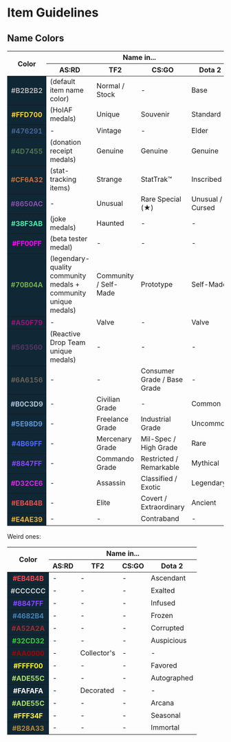 # Item Guidelines

## Name Colors

<table>
<thead>
<tr>
<th rowspan="2">Color</th>
<th colspan="4">Name in...</th>
</tr>
<tr>
<th>AS:RD</th>
<th>TF2</th>
<th>CS:GO</th>
<th>Dota 2</th>
</tr>
</thead>
<tbody>
<tr>
<th style="background-color: #102735; color: #b2b2b2">#B2B2B2</th>
<td>(default item name color)</td>
<td>Normal / Stock</td>
<td>-</td>
<td>Base</td>
</tr>
<tr>
<th style="background-color: #102735; color: #ffd700">#FFD700</th>
<td>(HoIAF medals)</td>
<td>Unique</td>
<td>Souvenir</td>
<td>Standard</td>
</tr>
<tr>
<th style="background-color: #102735; color: #476291">#476291</th>
<td>-</td>
<td>Vintage</td>
<td>-</td>
<td>Elder</td>
</tr>
<tr>
<th style="background-color: #102735; color: #4d7455">#4D7455</th>
<td>(donation receipt medals)</td>
<td>Genuine</td>
<td>Genuine</td>
<td>Genuine</td>
</tr>
<tr>
<th style="background-color: #102735; color: #cf6a32">#CF6A32</th>
<td>(stat-tracking items)</td>
<td>Strange</td>
<td>StatTrak™</td>
<td>Inscribed</td>
</tr>
<tr>
<th style="background-color: #102735; color: #8650ac">#8650AC</th>
<td>-</td>
<td>Unusual</td>
<td>Rare Special (★)</td>
<td>Unusual / Cursed</td>
</tr>
<tr>
<th style="background-color: #102735; color: #38f3ab">#38F3AB</th>
<td>(joke medals)</td>
<td>Haunted</td>
<td>-</td>
<td>-</td>
</tr>
<tr>
<th style="background-color: #102735; color: #ff00ff">#FF00FF</th>
<td>(beta tester medal)</td>
<td>-</td>
<td>-</td>
<td>-</td>
</tr>
<tr>
<th style="background-color: #102735; color: #70b04a">#70B04A</th>
<td>(legendary-quality community medals + community unique medals)</td>
<td>Community / Self-Made</td>
<td>Prototype</td>
<td>Self-Made</td>
</tr>
<tr>
<th style="background-color: #102735; color: #a50f79">#A50F79</th>
<td>-</td>
<td>Valve</td>
<td>-</td>
<td>Valve</td>
</tr>
<tr>
<th style="background-color: #102735; color: #563560">#563560</th>
<td>(Reactive Drop Team unique medals)</td>
<td>-</td>
<td>-</td>
<td>-</td>
</tr>
<tr>
<th style="background-color: #102735; color: #6a6156">#6A6156</th>
<td>-</td>
<td>-</td>
<td>Consumer Grade / Base Grade</td>
<td>-</td>
</tr>
<tr>
<th style="background-color: #102735; color: #b0c3d9">#B0C3D9</th>
<td>-</td>
<td>Civilian Grade</td>
<td>-</td>
<td>Common</td>
</tr>
<tr>
<th style="background-color: #102735; color: #5e98d9">#5E98D9</th>
<td>-</td>
<td>Freelance Grade</td>
<td>Industrial Grade</td>
<td>Uncommon</td>
</tr>
<tr>
<th style="background-color: #102735; color: #4b69ff">#4B69FF</th>
<td>-</td>
<td>Mercenary Grade</td>
<td>Mil-Spec / High Grade</td>
<td>Rare</td>
</tr>
<tr>
<th style="background-color: #102735; color: #8847ff">#8847FF</th>
<td>-</td>
<td>Commando Grade</td>
<td>Restricted / Remarkable</td>
<td>Mythical</td>
</tr>
<tr>
<th style="background-color: #102735; color: #d32ce6">#D32CE6</th>
<td>-</td>
<td>Assassin</td>
<td>Classified / Exotic</td>
<td>Legendary</td>
</tr>
<tr>
<th style="background-color: #102735; color: #eb4b4b">#EB4B4B</th>
<td>-</td>
<td>Elite</td>
<td>Covert / Extraordinary</td>
<td>Ancient</td>
</tr>
<tr>
<th style="background-color: #102735; color: #e4ae39">#E4AE39</th>
<td>-</td>
<td>-</td>
<td>Contraband</td>
<td>-</td>
</tr>
</tbody>
</table>

Weird ones:

<table>
<thead>
<tr>
<th rowspan="2">Color</th>
<th colspan="4">Name in...</th>
</tr>
<tr>
<th>AS:RD</th>
<th>TF2</th>
<th>CS:GO</th>
<th>Dota 2</th>
</tr>
</thead>
<tbody>
<tr>
<th style="background-color: #102735; color: #eb4b4b">#EB4B4B</th>
<td>-</td>
<td>-</td>
<td>-</td>
<td>Ascendant</td>
</tr>
<tr>
<th style="background-color: #102735; color: #cccccc">#CCCCCC</th>
<td>-</td>
<td>-</td>
<td>-</td>
<td>Exalted</td>
</tr>
<tr>
<th style="background-color: #102735; color: #8847ff">#8847FF</th>
<td>-</td>
<td>-</td>
<td>-</td>
<td>Infused</td>
</tr>
<tr>
<th style="background-color: #102735; color: #4682b4">#4682B4</th>
<td>-</td>
<td>-</td>
<td>-</td>
<td>Frozen</td>
</tr>
<tr>
<th style="background-color: #102735; color: #a52a2a">#A52A2A</th>
<td>-</td>
<td>-</td>
<td>-</td>
<td>Corrupted</td>
</tr>
<tr>
<th style="background-color: #102735; color: #32cd32">#32CD32</th>
<td>-</td>
<td>-</td>
<td>-</td>
<td>Auspicious</td>
</tr>
<tr>
<th style="background-color: #102735; color: #aa0000">#AA0000</th>
<td>-</td>
<td>Collector's</td>
<td>-</td>
<td>-</td>
</tr>
<tr>
<th style="background-color: #102735; color: #ffff00">#FFFF00</th>
<td>-</td>
<td>-</td>
<td>-</td>
<td>Favored</td>
</tr>
<tr>
<th style="background-color: #102735; color: #ade55c">#ADE55C</th>
<td>-</td>
<td>-</td>
<td>-</td>
<td>Autographed</td>
</tr>
<tr>
<th style="background-color: #102735; color: #fafafa">#FAFAFA</th>
<td>-</td>
<td>Decorated</td>
<td>-</td>
<td>-</td>
</tr>
<tr>
<th style="background-color: #102735; color: #ade55c">#ADE55C</th>
<td>-</td>
<td>-</td>
<td>-</td>
<td>Arcana</td>
</tr>
<tr>
<th style="background-color: #102735; color: #fff34f">#FFF34F</th>
<td>-</td>
<td>-</td>
<td>-</td>
<td>Seasonal</td>
</tr>
<tr>
<th style="background-color: #102735; color: #b28a33">#B28A33</th>
<td>-</td>
<td>-</td>
<td>-</td>
<td>Immortal</td>
</tr>
</tbody>
</table>

